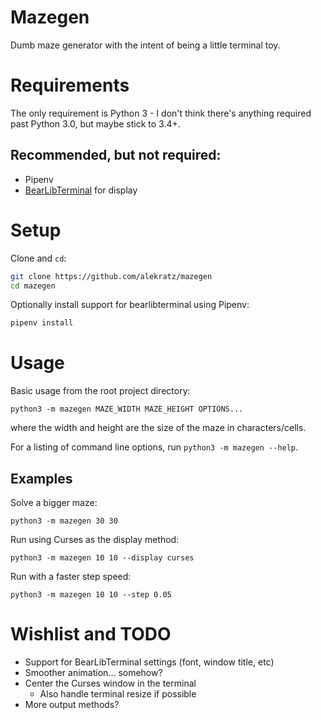 # Mazegen

Dumb maze generator with the intent of being a little terminal toy.

# Requirements

The only requirement is Python 3 - I don't think there's anything required past Python 3.0, but
maybe stick to 3.4+.

## Recommended, but not required:

* Pipenv
* [BearLibTerminal](http://foo.wyrd.name/en:bearlibterminal) for display

# Setup

Clone and `cd`:

```bash
git clone https://github.com/alekratz/mazegen
cd mazegen
```

Optionally install support for bearlibterminal using Pipenv:

```bash
pipenv install
```

# Usage

Basic usage from the root project directory:

`python3 -m mazegen MAZE_WIDTH MAZE_HEIGHT OPTIONS...`

where the width and height are the size of the maze in characters/cells.

For a listing of command line options, run `python3 -m mazegen --help`.

## Examples

Solve a bigger maze:

`python3 -m mazegen 30 30`

Run using Curses as the display method:

`python3 -m mazegen 10 10 --display curses`

Run with a faster step speed:

`python3 -m mazegen 10 10 --step 0.05`


# Wishlist and TODO

* Support for BearLibTerminal settings (font, window title, etc)
* Smoother animation... somehow?
* Center the Curses window in the terminal
    * Also handle terminal resize if possible
* More output methods?
